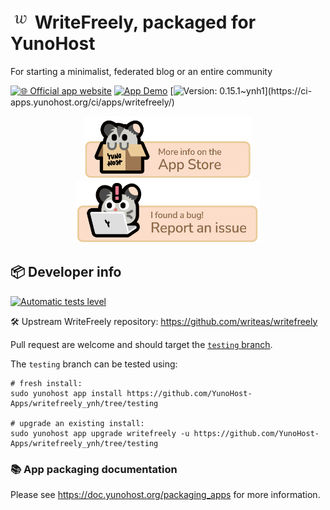 <!--
N.B.: This README was automatically generated by <https://github.com/YunoHost/apps_tools/blob/main/readme_generator>
It shall NOT be edited by hand.
-->

<h1>
  <img src="https://raw.githubusercontent.com/YunoHost/apps/main/logos/writefreely.png" width="32px" alt="Logo of WriteFreely">
  WriteFreely, packaged for YunoHost
</h1>

For starting a minimalist, federated blog or an entire community

[![🌐 Official app website](https://img.shields.io/badge/Official_app_website-darkgreen?style=for-the-badge)](https://writefreely.org)
[![App Demo](https://img.shields.io/badge/App_Demo-blue?style=for-the-badge)](https://write.as/new)
[![Version: 0.15.1~ynh1](https://img.shields.io/badge/Version-0.15.1~ynh1-rgba(0,150,0,1)?style=for-the-badge)](https://ci-apps.yunohost.org/ci/apps/writefreely/)

<div align="center">
<a href="https://apps.yunohost.org/app/writefreely"><img height="100px" src="https://github.com/YunoHost/yunohost-artwork/raw/refs/heads/main/badges/neopossum-badges/badge_more_info_on_the_appstore.svg"/></a>
<a href="https://github.com/YunoHost-Apps/writefreely_ynh/issues"><img height="100px" src="https://github.com/YunoHost/yunohost-artwork/raw/refs/heads/main/badges/neopossum-badges/badge_report_an_issue.svg"/></a>
</div>

## 📦 Developer info

[![Automatic tests level](https://apps.yunohost.org/badge/cilevel/writefreely)](https://ci-apps.yunohost.org/ci/apps/writefreely/)

🛠️ Upstream WriteFreely repository: <https://github.com/writeas/writefreely>

Pull request are welcome and should target the [`testing` branch](https://github.com/YunoHost-Apps/writefreely_ynh/tree/testing).

The `testing` branch can be tested using:
```
# fresh install:
sudo yunohost app install https://github.com/YunoHost-Apps/writefreely_ynh/tree/testing

# upgrade an existing install:
sudo yunohost app upgrade writefreely -u https://github.com/YunoHost-Apps/writefreely_ynh/tree/testing
```

### 📚 App packaging documentation

Please see <https://doc.yunohost.org/packaging_apps> for more information.